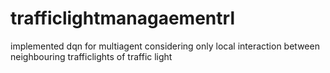# trafficlightmanagaementrl
implemented dqn for multiagent considering only local interaction between neighbouring trafficlights  of traffic light
